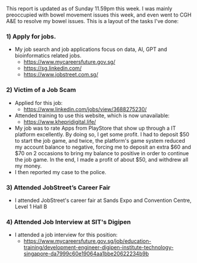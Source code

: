 This report is updated as of Sunday 11.59pm this week.  I was mainly preoccupied with bowel movement issues this week, and even went to CGH A&E to resolve my bowel issues.  This is a layout of the tasks I've done:

### 1) Apply for jobs.
- My job search and job applications focus on data, AI, GPT and bioinformatics related jobs.  
    - https://www.mycareersfuture.gov.sg/
    - https://sg.linkedin.com/
    - https://www.jobstreet.com.sg/

### 2) Victim of a Job Scam
- Applied for this job:
    - https://www.linkedin.com/jobs/view/3688275230/
- Attended training to use this website, which is now unavailable:
    - https://www.khepridigital.life/
- My job was to rate Apps from PlayStore that show up through a IT platform excellently.  By doing so, I get some profit.  I had to deposit $50 to start the job game, and twice, the platform's game system reduced my account balance to negative, forcing me to deposit an extra $60 and $70 on 2 occasions to bring my balance to positive in order to continue the job game.  In the end, I made a profit of about $50, and withdrew all my money.  
- I then reported my case to the police.  

### 3) Attended JobStreet’s Career Fair
- I attended JobStreet's career fair at Sands Expo and Convention Centre, Level 1 Hall B

### 4) Attended Job Interview at SIT's Digipen
- I attended a job interview for this position:
    - https://www.mycareersfuture.gov.sg/job/education-training/development-engineer-digipen-institute-technology-singapore-da7999c60e19064aa1bbe20622234b9b
